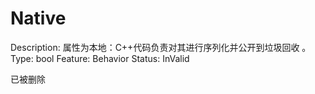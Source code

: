 # Native

Description: 属性为本地：C++代码负责对其进行序列化并公开到垃圾回收 。
Type: bool
Feature: Behavior
Status: InValid

已被删除